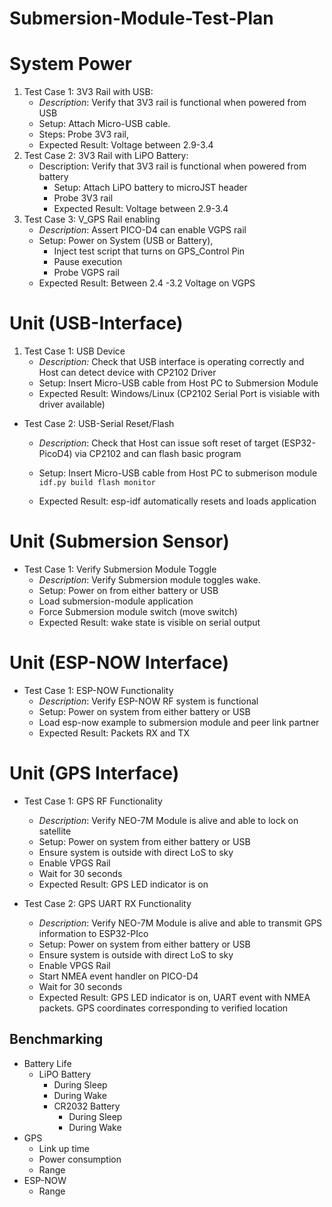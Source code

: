 # Submersion-Module-Test-Plan
# System Power

1. Test Case 1: 3V3 Rail with USB:
	* *Description*:  Verify that 3V3 rail is functional when powered from USB
	* Setup: Attach Micro-USB cable. 
	* Steps: Probe 3V3 rail, 
	* Expected Result: Voltage between 2.9-3.4 
2. Test Case 2: 3V3 Rail with LiPO Battery:
	* Description: Verify that 3V3 rail is functional when powered from battery
	   * Setup: Attach LiPO battery to microJST header
	   * Probe 3V3 rail 
	   * Expected Result: Voltage between 2.9-3.4
3. Test Case 3: V_GPS Rail enabling
	* *Description*: Assert PICO-D4 can enable VGPS rail
	* Setup: Power on System (USB or Battery), 
		* Inject test script that turns on GPS_Control Pin
		* Pause execution
		* Probe VGPS rail 
	* Expected Result: Between 2.4 -3.2 Voltage on VGPS

# Unit (USB-Interface)

1. Test  Case 1:  USB Device
	* *Description:* Check that USB interface is operating correctly and Host can detect device with CP2102 Driver
	* Setup:  Insert Micro-USB cable from Host PC to Submersion Module 
	* Expected Result: Windows/Linux (CP2102 Serial Port is visiable with driver available)
* Test Case 2: USB-Serial Reset/Flash
	* *Description*: Check that Host can issue soft reset of target (ESP32-PicoD4) via CP2102 and can flash basic program
	* Setup: Insert Micro-USB cable from Host PC to submerison module
		 ```idf.py build flash monitor```

	* Expected Result: esp-idf automatically resets and loads application
# Unit (Submersion Sensor)

* Test Case 1: Verify Submersion Module Toggle 
	* *Description*: Verify Submersion module toggles wake. 
	* Setup: Power on from either battery or USB
	* Load submersion-module application
	* Force Submersion module switch (move switch)
	* Expected Result:  wake state is visible on serial output

# Unit (ESP-NOW Interface)
* Test Case 1: ESP-NOW Functionality
	* *Description*: Verify ESP-NOW RF system is functional
	* Setup: Power on system from either battery or USB
	* Load esp-now example to submersion module and peer link partner
	* Expected Result: Packets RX and TX


# Unit (GPS Interface)

* Test Case 1: GPS RF Functionality
	* *Description*: Verify NEO-7M Module is alive and able to lock on satellite
	* Setup: Power on system from either battery or USB
	* Ensure system is outside with direct LoS to sky
	* Enable VPGS Rail
	* Wait for 30 seconds
	* Expected Result: GPS LED indicator is on
	
*  Test Case 2: GPS UART RX Functionality
	* *Description*: Verify NEO-7M Module is alive and able to transmit GPS information to ESP32-PIco
	* Setup: Power on system from either battery or USB
	* Ensure system is outside with direct LoS to sky
	* Enable VPGS Rail
	* Start NMEA event handler on PICO-D4
	* Wait for 30 seconds
	* Expected Result: GPS LED indicator is on, UART event with NMEA packets. GPS coordinates corresponding to verified location

## Benchmarking
* Battery Life 
	* LiPO Battery
		* During Sleep
		* During Wake
	   * CR2032 Battery
		   * During Sleep
		   * During Wake
* GPS 
	* Link up time
	* Power consumption
	* Range
* ESP-NOW
	* Range 

